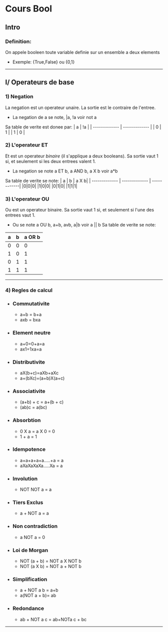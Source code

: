 # Cours Bool
## Intro
### Definition:
On appele booleen toute variable definie sur un ensemble a deux elements

* Exemple: {True,False} ou {0,1}
***

## I/ Operateurs de base
### 1) Negation

La negation est un operateur unaire. La sortie est le contraire de l'entree.

* La negation de a se note, |a, !a voir not a

Sa table de verite est donee par: 
| a | !a |
| ------------- | ------------- |
| 0  | 1  |
| 1  | 0  |

### 2) L'operateur ET

Et est un operateur *binaire* (il s'applique a deux booleans). Sa sortie vaut 1 si, et seulement si les deux entrees valent 1.
* La negation se note a ET b, a AND b, a X b voir a*b

Sa table de verite se note:
| a | b | a X b|
| ------------- | ------------- | ------------|
|0|0|0|
|1|0|0|
|0|1|0|
|1|1|1|

### 3) L'operateur OU
Ou est un operateur binaire. Sa sortie vaut 1 si, et seulement si l'une des entrees vaut 1.

* Ou se note a OU b, a+b, avb, a|b voir a || b
Sa table de verite se note:

| a | b | a OR b|
| ------------- | ------------- | ------------|
|0|0|0|
|1|0|1|
|0|1|1|
|1|1|1|
***

### 4) Regles de calcul
* ### Commutativite
   - a+b = b+a
   - axb = bxa
* ### Element neutre
   - a+0=0+a=a
   - ax1=1xa=a
* ### Distributivite
    - aX(b+c)=aXb+aXc
    - a+(bXc)=(a+b)X(a+c)
* ### Associativite
    - (a+b) + c = a+(b + c)
    - (ab)c = a(bc)
* ### Absorbtion
    - 0 X a = a X 0 = 0
    - 1 + a = 1
* ### Idempotence
    - a+a+a+a+a.....+a = a
    - aXaXaXaXa.....Xa = a
* ### Involution
    - NOT NOT a = a
* ### Tiers Exclus
    - a + NOT a = a
* ### Non contradiction
    - a NOT a = 0
* ### Loi de Morgan
    - NOT (a + b) = NOT a X NOT b 
    - NOT (a X b) = NOT a + NOT b
* ### Simplification 
    - a + NOT a b = a+b
    - a(NOT a + b)= ab
* ### Redondance
    - ab + NOT a c = ab+NOTa c + bc
___
